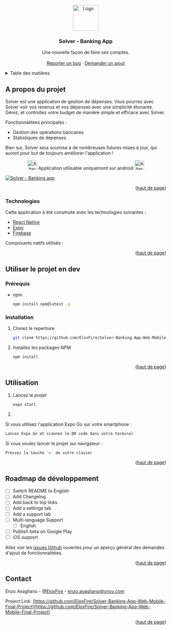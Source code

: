 <div id="top"></div>
<!--
*** Thanks for checking out the Best-README-Template. If you have a suggestion
*** that would make this better, please fork the repo and create a pull request
*** or simply open an issue with the tag "enhancement".
*** Don't forget to give the project a star!
*** Thanks again! Now go create something AMAZING! :D
-->



<!-- PROJECT SHIELDS -->
<!--
*** I'm using markdown "reference style" links for readability.
*** Reference links are enclosed in brackets [ ] instead of parentheses ( ).
*** See the bottom of this document for the declaration of the reference variables
*** for contributors-url, forks-url, etc. This is an optional, concise syntax you may use.
*** https://www.markdownguide.org/basic-syntax/#reference-style-links
-->
<!-- [![Contributors][contributors-shield]][contributors-url]
[![Forks][forks-shield]][forks-url]
[![Stargazers][stars-shield]][stars-url]
[![Issues][issues-shield]][issues-url]
[![MIT License][license-shield]][license-url]
[![LinkedIn][linkedin-shield]][linkedin-url] -->



<!-- PROJECT LOGO -->
<br />
<div align="center">
  <a href="https://github.com/othneildrew/Best-README-Template">
    <img src="https://cdn.discordapp.com/attachments/814250385190420483/922232932976967760/Solver.png" alt="Logo" height="80">
  </a>

  <h3 align="center">Solver - Banking App</h3>

  <p align="center">
    Une nouvelle façon de faire ses comptes.
    <br />
    <!-- <a href="https://github.com/othneildrew/Best-README-Template"><strong>Explore the docs »</strong></a> -->
    <br />
    <!-- <a href="https://github.com/othneildrew/Best-README-Template">Télécharger l'application</a>
    · -->
    <a href="https://github.com/EloxFire/Solver-Banking-App-Web-Mobile-Final-Project/issues">Reporter un bug</a>
    ·
    <a href="https://github.com/EloxFire/Solver-Banking-App-Web-Mobile-Final-Project/issues">Demander un ajout</a>
  </p>
</div>



<!-- TABLE OF CONTENTS -->
<details>
  <summary>Table des matières</summary>
  <ol>
    <li>
      <a href="#about-the-project">A propos du projet</a>
      <ul>
        <li><a href="#built-with">Technologies</a></li>
      </ul>
    </li>
    <li>
      <a href="#getting-started">Utiliser le projet en dev</a>
      <ul>
        <li><a href="#prerequisites">Prérequis</a></li>
        <li><a href="#installation">Installation</a></li>
      </ul>
    </li>
    <li><a href="#usage">Utilisation</a></li>
    <li><a href="#roadmap">Roadmap de développement</a></li>
    <!-- <li><a href="#contributing">Contributing</a></li>
    <li><a href="#license">License</a></li> -->
    <li><a href="#contact">Contact</a></li>
    <!-- <li><a href="#acknowledgments">Acknowledgments</a></li> -->
  </ol>
</details>



<!-- ABOUT THE PROJECT -->
## A propos du projet

Solver est une application de gestion de dépenses. Vous pourrez avec Solver voir vos revenus et vos dépenses avec une simplicité étonante. Gérez, et controllez votre budget de manière simple et efficace avec Solver.

Fonctionnalitées principales :
* Gestion des opérations bancaires
* Statistiques de dépenses

Bien sur, Solver sera soumise à de nombreuses futures mises à jour, qui auront pour but de toujours améliorer l'application !

<div align="center" style="color:'#fa8231'">
  <img src="https://cdn.discordapp.com/attachments/814250385190420483/922243834551865424/alert-circle-outline.png" width="30" alt="Alter Circle">
  Application utilisable uniquement sur android
  <img src="https://cdn.discordapp.com/attachments/814250385190420483/922243834551865424/alert-circle-outline.png" width="30" alt="Alter Circle">

</div>

[![Solver - Banking app][product-screenshot]](https://example.com)

<p align="right">(<a href="#top">haut de page</a>)</p>



### Technologies

Cette application à été construite avec les technologies suivantes :

* [React Native](https://reactnative.dev/)
* [Expo](https://expo.dev/)
* [Firebase](https://firebase.google.com/)

Composants natifs utilisés :


<p align="right">(<a href="#top">haut de page</a>)</p>



<!-- GETTING STARTED -->
## Utiliser le projet en dev

### Prérequis

* npm
  ```sh
  npm install npm@latest -g
  ```

### Installation

1. Clonez le repertoire
   ```sh
   git clone https://github.com/EloxFire/Solver-Banking-App-Web-Mobile-Final-Project.git
   ```
2. Installez les packages NPM
   ```sh
   npm install
   ```

<p align="right">(<a href="#top">haut de page</a>)</p>



<!-- USAGE EXAMPLES -->
## Utilisation

1. Lancez le projet
   ```sh
   expo start
   ```


2.

  Si vous utilisez l'application Expo Go sur votre smartphone :
  ```sh
  Lancez Expo Go et scannez le QR code dans votre terminal
  ```

  Si vous voulez lancer le projet sur navigateur :
   ```sh
   Pressez la touche 'w' de votre clavier
   ```

<p align="right">(<a href="#top">haut de page</a>)</p>



<!-- ROADMAP -->
## Roadmap de développement

- [ ] Switch README to English
- [ ] Add Changelog
- [ ] Add back to top links
- [ ] Add a settings tab
- [ ] Add a support tab
- [ ] Multi-language Support
    - [ ] English
- [ ] Publish beta on Google Play
- [ ] iOS support

Allez voir les [issues Github](https://github.com/othneildrew/Best-README-Template/issues) ouvertes pour un aperçu général des demandes d'ajout de fonctionnalitées.

<p align="right">(<a href="#top">haut de page</a>)</p>


<!--
## Contributing

Contributions are what make the open source community such an amazing place to learn, inspire, and create. Any contributions you make are **greatly appreciated**.

If you have a suggestion that would make this better, please fork the repo and create a pull request. You can also simply open an issue with the tag "enhancement".
Don't forget to give the project a star! Thanks again!

1. Fork the Project
2. Create your Feature Branch (`git checkout -b feature/AmazingFeature`)
3. Commit your Changes (`git commit -m 'Add some AmazingFeature'`)
4. Push to the Branch (`git push origin feature/AmazingFeature`)
5. Open a Pull Request

<p align="right">(<a href="#top">back to top</a>)</p>
 -->


<!-- LICENSE -->
<!-- ## License

Distributed under the MIT License. See `LICENSE.txt` for more information.

<p align="right">(<a href="#top">back to top</a>)</p> -->



<!-- CONTACT -->
## Contact

Enzo Avagliano - [@EloxFire](https://twitter.com/EloxFire) - enzo.avagliano@ynov.com

Project Link: [https://github.com/EloxFire/Solver-Banking-App-Web-Mobile-Final-Project](https://github.com/EloxFire/Solver-Banking-App-Web-Mobile-Final-Project)

<p align="right">(<a href="#top">haut de page</a>)</p>



<!-- ACKNOWLEDGMENTS -->
<!-- ## Acknowledgments

Use this space to list resources you find helpful and would like to give credit to. I've included a few of my favorites to kick things off!

* [Choose an Open Source License](https://choosealicense.com)
* [GitHub Emoji Cheat Sheet](https://www.webpagefx.com/tools/emoji-cheat-sheet)
* [Malven's Flexbox Cheatsheet](https://flexbox.malven.co/)
* [Malven's Grid Cheatsheet](https://grid.malven.co/)
* [Img Shields](https://shields.io)
* [GitHub Pages](https://pages.github.com)
* [Font Awesome](https://fontawesome.com)
* [React Icons](https://react-icons.github.io/react-icons/search)

<p align="right">(<a href="#top">back to top</a>)</p> -->



<!-- MARKDOWN LINKS & IMAGES -->
<!-- https://www.markdownguide.org/basic-syntax/#reference-style-links -->
<!-- [contributors-shield]: https://img.shields.io/badge/CONTRIBUTORS-1-green?style=for-the-badge&logo=appveyor
[contributors-url]: https://github.com/othneildrew/Best-README-Template/graphs/contributors
[forks-shield]: https://img.shields.io/github/forks/othneildrew/Best-README-Template.svg?style=for-the-badge
[forks-url]: https://github.com/othneildrew/Best-README-Template/network/members
[stars-shield]: https://img.shields.io/github/stars/othneildrew/Best-README-Template.svg?style=for-the-badge
[stars-url]: https://github.com/othneildrew/Best-README-Template/stargazers
[issues-shield]: https://img.shields.io/github/issues/othneildrew/Best-README-Template.svg?style=for-the-badge
[issues-url]: https://github.com/othneildrew/Best-README-Template/issues
[license-shield]: https://img.shields.io/github/license/othneildrew/Best-README-Template.svg?style=for-the-badge
[license-url]: https://github.com/othneildrew/Best-README-Template/blob/master/LICENSE.txt
[linkedin-shield]: https://img.shields.io/badge/-LinkedIn-black.svg?style=for-the-badge&logo=linkedin&colorB=555
[linkedin-url]: https://linkedin.com/in/othneildrew -->
[product-screenshot]: https://cdn.discordapp.com/attachments/814250385190420483/922242799364100146/HOMEPAGE.png
